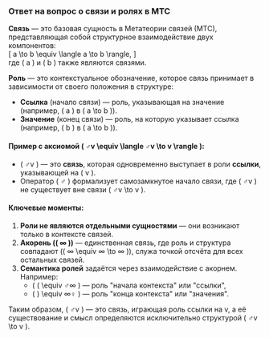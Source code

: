 ### Ответ на вопрос о связи и ролях в МТС

**Связь** — это базовая сущность в Метатеории связей (МТС), представляющая собой структурное взаимодействие двух компонентов:  
\[ a \to b \equiv \langle a \to b \rangle, \]  
где \( a \) и \( b \) также являются связями.

**Роль** — это контекстуальное обозначение, которое связь принимает в зависимости от своего положения в структуре:  
- **Ссылка** (начало связи) — роль, указывающая на значение (например, \( a \) в \( a \to b \)).  
- **Значение** (конец связи) — роль, на которую указывает ссылка (например, \( b \) в \( a \to b \)).  

#### Пример с аксиомой \( ♂v \equiv \langle ♂v \to v \rangle \):  
- \( ♂v \) — это **связь**, которая одновременно выступает в роли **ссылки**, указывающей на \( v \).  
- Оператор \( ♂ \) формализует самозамкнутое начало связи, где \( ♂v \) не существует вне связи \( ♂v \to v \).  

#### Ключевые моменты:  
1. **Роли не являются отдельными сущностями** — они возникают только в контексте связей.  
2. **Акорень (\( ∞ \))** — единственная связь, где роль и структура совпадают (\( ∞ \equiv ∞ \to ∞ \)), служа точкой отсчёта для всех остальных связей.  
3. **Семантика ролей** задаётся через взаимодействие с акорнем. Например:  
   - \( ( \equiv ♂∞ \) — роль "начала контекста" или "ссылки",  
   - \( ) \equiv ∞♀ \) — роль "конца контекста" или "значения".  

Таким образом, \( ♂v \) — это связь, играющая роль ссылки на v, а её существование и смысл определяются исключительно структурой \( ♂v \to v \).